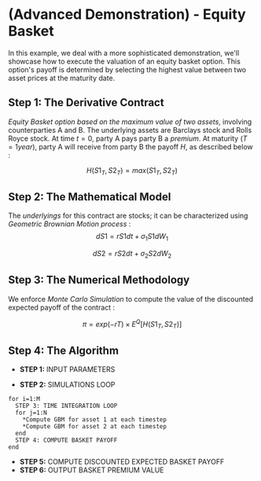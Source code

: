 # (Advanced Demonstration) - Equity Basket
In this example, we deal with a more sophisticated demonstration, we'll showcase how to execute the valuation of an equity basket option. This option's payoff is determined by selecting the highest value between two asset prices at the maturity date.

## Step 1: The Derivative Contract
*Equity Basket option based on the maximum value of two assets*, involving counterparties A and B. The underlying assets are Barclays stock and Rolls Royce stock. At time $t=0$, party A pays party B a *premium*. At maturity $(T=1 year)$, party A will receive from party B the payoff $H$, as described below :

$$H(S1_T, S2_T) = max(S1_T, S2_T) $$

## Step 2: The Mathematical Model
The *underlyings* for this contract are stocks; it can be characterized using *Geometric Brownian Motion process* :
$$dS1 = rS1dt + \sigma_1 S1dW_1 $$

$$dS2 = rS2dt + \sigma_2 S2dW_2 $$

## Step 3: The Numerical Methodology
We enforce *Monte Carlo Simulation* to compute the value of the discounted expected payoff of the contract :

$$\pi = exp(-rT) \times E^Q[H(S1_T, S2_T)] $$

## Step 4: The Algorithm
- **STEP 1:** INPUT PARAMETERS

- **STEP 2:** SIMULATIONS LOOP
```plaintext
for i=1:M
  STEP 3: TIME INTEGRATION LOOP
  for j=1:N
    *Compute GBM for asset 1 at each timestep
    *Compute GBM for asset 2 at each timestep
  end
  STEP 4: COMPUTE BASKET PAYOFF
end
```
- **STEP 5:** COMPUTE DISCOUNTED EXPECTED BASKET PAYOFF
- **STEP 6:** OUTPUT BASKET PREMIUM VALUE
